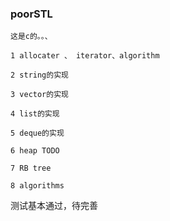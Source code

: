 ### poorSTL

    这是c的。。、

    1 allocater 、 iterator、algorithm

    2 string的实现

    3 vector的实现

    4 list的实现

    5 deque的实现

    6 heap TODO

    7 RB tree

    8 algorithms

测试基本通过，待完善
